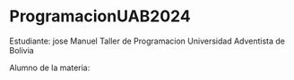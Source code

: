 # ProgramacionUAB2024

Estudiante: jose Manuel
Taller de Programacion
Universidad Adventista de Bolivia

Alumno de la materia:
